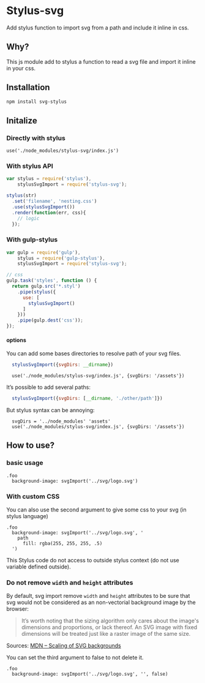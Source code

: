 # Stylus-svg

Add stylus function to import svg from a path and include it inline in css.

## Why?

This js module add to stylus a function to read a svg file and import it inline in your css.

## Installation

```bash
npm install svg-stylus
```

## Initalize

### Directly with stylus

```stylus
use('./node_modules/stylus-svg/index.js')
```

### With stylus API

```javascript
var stylus = require('stylus'),
    stylusSvgImport = require('stylus-svg');

stylus(str)
  .set('filename', 'nesting.css')
  .use(stylusSvgImport())
  .render(function(err, css){
    // logic
  });
```

### With gulp-stylus

```javascript
var gulp = require('gulp'),
    stylus = require('gulp-stylus'),
    stylusSvgImport = require('stylus-svg');

// css
gulp.task('styles', function () {
  return gulp.src('*.styl')
    .pipe(stylus({
      use: [
        stylusSvgImport()
      ]
    }))
    .pipe(gulp.dest('css'));
});
```

#### options

You can add some bases directories to resolve path of your svg files.

```javascript
  stylusSvgImport({svgDirs: __dirname})
```

```stylus
  use('./node_modules/stylus-svg/index.js', {svgDirs: '/assets'})
```

It’s possible to add several paths:

```javascript
  stylusSvgImport({svgDirs: [__dirname, './other/path']})
```

But stylus syntax can be annoying:
```stylus
  svgDirs = '../node_modules' 'assets'
  use('./node_modules/stylus-svg/index.js', {svgDirs: '/assets'})
```
## How to use?

### basic usage
```stylus
.foo
  background-image: svgImport('../svg/logo.svg')
```

### With custom CSS
You can also use the second argument to give some css to your svg (in stylus language)

```stylus
.foo
  background-image: svgImport('../svg/logo.svg', '
    path
      fill: rgba(255, 255, 255, .5)
  ')
```

This Stylus code do not access to outside stylus context (do not use variable defined outside).

### Do not remove `width` and `height` attributes

By default, svg import remove `width` and `height` attributes to be sure that svg would not be considered as an non-vectorial background image by the browser:

> It’s worth noting that the sizing algorithm only cares about the image's dimensions and proportions, or lack thereof. An SVG image with fixed dimensions will be treated just like a raster image of the same size.

Sources: [MDN – Scaling of SVG backgrounds]( https://developer.mozilla.org/en-US/docs/Web/CSS/Scaling_of_SVG_backgrounds)

You can set the third argument to false to not delete it.

```stylus
.foo
  background-image: svgImport('../svg/logo.svg', '', false)
```

